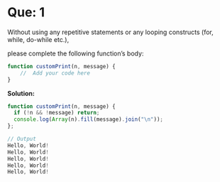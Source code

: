 # Que: 1

Without using any repetitive statements or any looping constructs (for, while, do-while etc.),

please complete the following function’s body:

```javascript
function customPrint(n, message) {
    //  Add your code here
}
```



**Solution:**

```javascript
function customPrint(n, message) {
  if (!n && !message) return;
  console.log(Array(n).fill(message).join("\n"));
};

// Output
Hello, World!
Hello, World!
Hello, World!
Hello, World!
Hello, World!
```